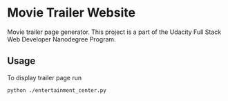 # Movie Trailer Website
Movie trailer page generator. This project is a part of the Udacity Full Stack Web Developer Nanodegree Program.

## Usage
To display trailer page run

```
python ./entertainment_center.py
```
